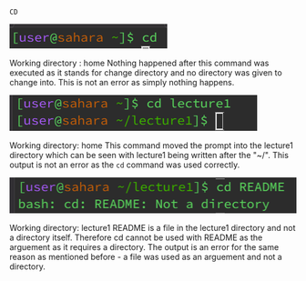 `CD`


![Image](cd1.png)

Working directory : home
Nothing happened after this command was executed as it stands for change directory and no directory was given to change into. 
This is not an error as simply nothing happens. 

![Image](cd2.png)

Working directory: home 
This command moved the prompt into the lecture1 directory which can be seen with lecture1 being written after the "~/". 
This output is not an error as the `cd` command was used correctly. 

![Image](cd3.png)

Working directory: lecture1
README is a file in the lecture1 directory and not a directory itself. Therefore cd cannot be used with README as the arguement as it requires a directory. 
The output is an error for the same reason as mentioned before - a file was used as an arguement and not a directory. 



